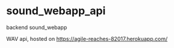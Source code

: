 # sound_webapp_api
backend sound_webapp

WAV api, hosted on https://agile-reaches-82017.herokuapp.com/
